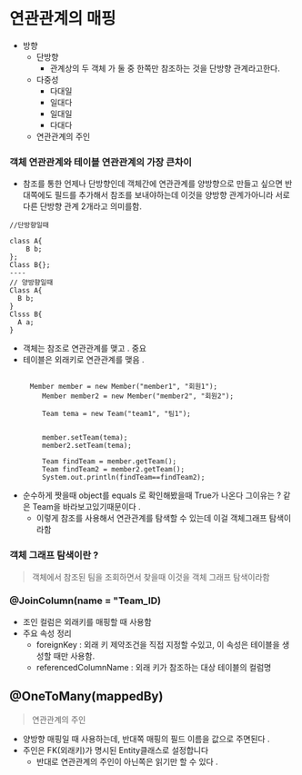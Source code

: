 # 연관관계의 매핑

- 방향
    - 단방향
        - 관계상의 두 객체 가 둘 중 한쪽만 참조하는 것을 단방향 관계라고한다.
    - 다중성
        - 다대일
        - 일대다
        - 일대일
        - 다대다
    - 연관관계의 주인

### 객체 연관관계와 테이블 연관관계의 가장 큰차이

- 참조를 통한 언제나 단방향인데 객체간에 연관관계를 양방향으로 만들고 싶으면 반대쪽에도 필드를 추가해서 참조를 보내야하는데
  이것을 양방향 관계가아니라 서로 다른 단방향 관계 2개라고 의미를함.

```
//단방향일때 

class A{
    B b;
};
Class B{};
----
// 양방향일때         
Class A{
  B b;
}
Clsss B{
  A a;
}
```

- 객체는 참조로 연관관계를 맺고 . 중요
- 테이블은 외래키로 연관관계를 맺음 .

```

     Member member = new Member("member1", "회원1");
        Member member2 = new Member("member2", "회원2");

        Team tema = new Team("team1", "팀1");


        member.setTeam(tema);
        member2.setTeam(tema);

        Team findTeam = member.getTeam();
        Team findTeam2 = member2.getTeam();
        System.out.println(findTeam==findTeam2);

```

- 순수하게 짯을때 object를 equals 로 확인해봤을때 True가 나온다 그이유는 ? 같은 Team을 바라보고있기때문이다 .
    - 이렇게 참조를 사용해서 연관관계를 탐색할 수 있는데 이걸 객체그래프 탐색이라함

### 객체 그래프 탐색이란 ?

> 객체에서 참조된 팀을 조회하면서 찾을때 이것을 객체 그래프 탐색이라함

### @JoinColumn(name = "Team_ID)

- 조인 컬럼은 외래키를 매핑할 때 사용함
- 주요 속성 정리
    - foreignKey : 외래 키 제약조건을 직접 지정할 수있고, 이 속성은 테이블을 생성할 때만 사용함.
    - referencedColumnName : 외래 키가 참조하는 대상 테이블의 컬럼명

## @OneToMany(mappedBy)
> 연관관계의 주인 
- 양방향 매핑일 때 사용하는데, 반대쪽 매핑의 필드 이름을 값으로 주면된다 .
- 주인은 FK(외래키)가 명시된 Entity클래스로 설정합니다
  - 반대로 연관관계의 주인이 아닌쪽은 읽기만 할 수 있다 .